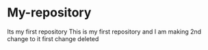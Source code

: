 # My-repository
Its my first repository
This is my first repository and I am making 2nd change to it
first change deleted

